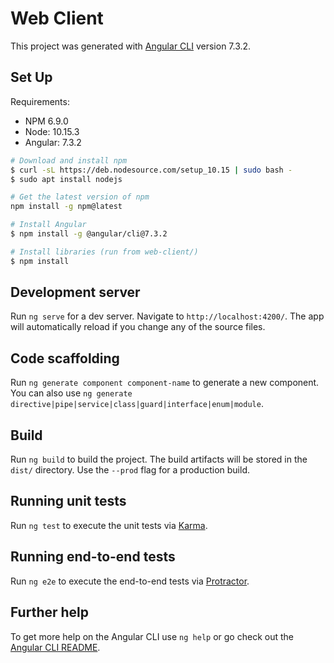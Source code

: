 # Web Client

This project was generated with [Angular CLI](https://github.com/angular/angular-cli) version 7.3.2.

## Set Up
Requirements:
- NPM 6.9.0
- Node: 10.15.3
- Angular: 7.3.2

```bash
# Download and install npm
$ curl -sL https://deb.nodesource.com/setup_10.15 | sudo bash -
$ sudo apt install nodejs

# Get the latest version of npm
npm install -g npm@latest

# Install Angular 
$ npm install -g @angular/cli@7.3.2

# Install libraries (run from web-client/)
$ npm install 

```

## Development server

Run `ng serve` for a dev server. Navigate to `http://localhost:4200/`. The app will automatically reload if you change any of the source files.

## Code scaffolding

Run `ng generate component component-name` to generate a new component. You can also use `ng generate directive|pipe|service|class|guard|interface|enum|module`.

## Build

Run `ng build` to build the project. The build artifacts will be stored in the `dist/` directory. Use the `--prod` flag for a production build.

## Running unit tests

Run `ng test` to execute the unit tests via [Karma](https://karma-runner.github.io).

## Running end-to-end tests

Run `ng e2e` to execute the end-to-end tests via [Protractor](http://www.protractortest.org/).

## Further help

To get more help on the Angular CLI use `ng help` or go check out the [Angular CLI README](https://github.com/angular/angular-cli/blob/master/README.md).

